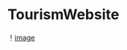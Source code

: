 # TourismWebsite
！[image](https://github.com/1332962850/TourismWebsite/blob/master/impression/pc1.png?raw=true)
